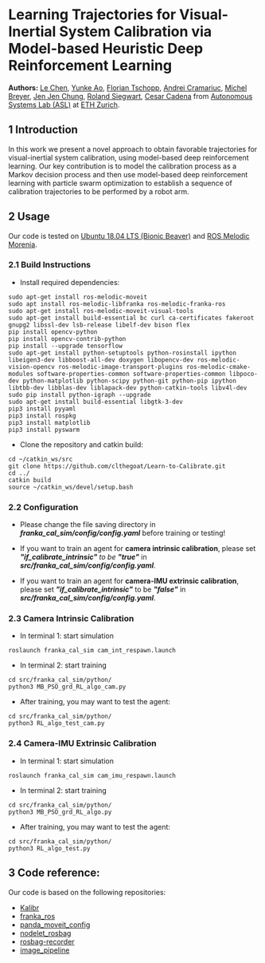 # Learning Trajectories for Visual-Inertial System Calibration via Model-based Heuristic Deep Reinforcement Learning

**Authors:**
[Le Chen](https://github.com/clthegoat),
[Yunke Ao](https://github.com/ToolManChang),
[Florian Tschopp](https://github.com/floriantschopp),
[Andrei Cramariuc](https://github.com/smauq),
[Michel Breyer](https://github.com/mbreyer),
[Jen Jen Chung](http://jenjenchung.github.io/anthropomorphic/index.html),
[Roland Siegwart](https://asl.ethz.ch/the-lab/people/person-detail.Mjk5ODE=.TGlzdC8yMDI4LDEyMDExMzk5Mjg=.html),
[Cesar Cadena](http://n.ethz.ch/~cesarc/)
from [Autonomous Systems Lab (ASL)](https://asl.ethz.ch/) at [ETH Zurich](https://ethz.ch/en.html).

## 1 Introduction
In this work we present a novel approach to obtain favorable trajectories for visual-inertial system calibration, using model-based deep reinforcement learning. Our key contribution is to model the calibration process as a Markov decision process and then use model-based deep reinforcement learning with particle swarm optimization to establish a sequence of calibration trajectories to be performed by a robot arm.

## 2 Usage

Our code is tested on [Ubuntu 18.04 LTS (Bionic Beaver)](https://releases.ubuntu.com/18.04/) and [ROS Melodic Morenia](http://wiki.ros.org/melodic/Installation/Ubuntu).

### 2.1 Build Instructions

* Install required dependencies:

```
sudo apt-get install ros-melodic-moveit
sudo apt install ros-melodic-libfranka ros-melodic-franka-ros
sudo apt-get install ros-melodic-moveit-visual-tools
sudo apt-get install build-essential bc curl ca-certificates fakeroot gnupg2 libssl-dev lsb-release libelf-dev bison flex
pip install opencv-python
pip install opencv-contrib-python
pip install --upgrade tensorflow
sudo apt-get install python-setuptools python-rosinstall ipython libeigen3-dev libboost-all-dev doxygen libopencv-dev ros-melodic-vision-opencv ros-melodic-image-transport-plugins ros-melodic-cmake-modules software-properties-common software-properties-common libpoco-dev python-matplotlib python-scipy python-git python-pip ipython libtbb-dev libblas-dev liblapack-dev python-catkin-tools libv4l-dev
sudo pip install python-igraph --upgrade
sudo apt-get install build-essential libgtk-3-dev
pip3 install pyyaml
pip3 install rospkg
pip3 install matplotlib
pip3 install pyswarm
```

* Clone the repository and catkin build:

```
cd ~/catkin_ws/src
git clone https://github.com/clthegoat/Learn-to-Calibrate.git
cd ../
catkin build
source ~/catkin_ws/devel/setup.bash
```

### 2.2 Configuration

* Please change the file saving directory in ***franka_cal_sim/config/config.yaml*** before training or testing!

* If you want to train an agent for **camera intrinsic calibration**, please set ***"if_calibrate_intrinsic"** to be **"true"*** in ***src/franka_cal_sim/config/config.yaml***.

* If you want to train an agent for **camera-IMU extrinsic calibration**, please set ***"if_calibrate_intrinsic"*** to be ***"false"*** in ***src/franka_cal_sim/config/config.yaml***.

### 2.3 Camera Intrinsic Calibration

* In terminal 1: start simulation

```
roslaunch franka_cal_sim cam_int_respawn.launch
```

* In terminal 2: start training

```
cd src/franka_cal_sim/python/
python3 MB_PSO_grd_RL_algo_cam.py
```

* After training, you may want to test the agent:

```
cd src/franka_cal_sim/python/
python3 RL_algo_test_cam.py
```

### 2.4 Camera-IMU Extrinsic Calibration

* In terminal 1: start simulation

```
roslaunch franka_cal_sim cam_imu_respawn.launch
```

* In terminal 2: start training

```
cd src/franka_cal_sim/python/
python3 MB_PSO_grd_RL_algo.py
```

* After training, you may want to test the agent:

```
cd src/franka_cal_sim/python/
python3 RL_algo_test.py
```

## 3 Code reference:

Our code is based on the following repositories:

* [Kalibr](https://github.com/ethz-asl/kalibr)
* [franka_ros](https://github.com/erdalpekel/franka_ros)
* [panda_moveit_config](https://github.com/erdalpekel/panda_moveit_config)
* [nodelet_rosbag](https://github.com/osrf/nodelet_rosbag.git)
* [rosbag-recorder](https://github.com/chili-epfl/rosbag-recorder.git)
* [image_pipeline](https://github.com/ros-perception/image_pipeline.git)